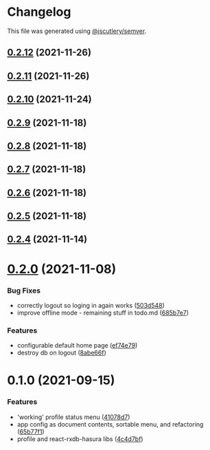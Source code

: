 # Changelog

This file was generated using [@jscutlery/semver](https://github.com/jscutlery/semver).

## [0.2.12](https://github.com/platyplus/platydev/compare/ui-profile@0.2.11...ui-profile@0.2.12) (2021-11-26)



## [0.2.11](https://github.com/platyplus/platydev/compare/ui-profile@0.2.10...ui-profile@0.2.11) (2021-11-26)



## [0.2.10](https://github.com/platyplus/platydev/compare/ui-profile@0.2.9...ui-profile@0.2.10) (2021-11-24)



## [0.2.9](https://github.com/platyplus/platydev/compare/ui-profile@0.2.8...ui-profile@0.2.9) (2021-11-18)



## [0.2.8](https://github.com/platyplus/platydev/compare/ui-profile@0.2.7...ui-profile@0.2.8) (2021-11-18)



## [0.2.7](https://github.com/platyplus/platydev/compare/ui-profile@0.2.6...ui-profile@0.2.7) (2021-11-18)



## [0.2.6](https://github.com/platyplus/platydev/compare/ui-profile@0.2.5...ui-profile@0.2.6) (2021-11-18)



## [0.2.5](https://github.com/platyplus/platydev/compare/ui-profile@0.2.4...ui-profile@0.2.5) (2021-11-18)



## [0.2.4](https://github.com/platyplus/platydev/compare/ui-profile@0.2.3...ui-profile@0.2.4) (2021-11-14)

# [0.2.0](https://github.com/platyplus/platydev/compare/ui-profile@0.1.0...ui-profile@0.2.0) (2021-11-08)

### Bug Fixes

- correctly logout so loging in again works ([503d548](https://github.com/platyplus/platydev/commit/503d548f34821beaaa0c7dbe882368d346c82861))
- improve offline mode - remaining stuff in todo.md ([685b7e7](https://github.com/platyplus/platydev/commit/685b7e7fd7ecb5b0f1353211ab2186bd2ec0129e))

### Features

- configurable default home page ([ef74e79](https://github.com/platyplus/platydev/commit/ef74e79a8e84967c32a371bb1d463ee55043bbb3))
- destroy db on logout ([8abe66f](https://github.com/platyplus/platydev/commit/8abe66f61e688dca373368ba0d19ed554ff9afa0))

# 0.1.0 (2021-09-15)

### Features

- 'working' profile status menu ([41078d7](https://github.com/platyplus/platyplus/commit/41078d79e6d770a814d61b688ef236c75dcf0782))
- app config as document contents, sortable menu, and refactoring ([65b77f1](https://github.com/platyplus/platyplus/commit/65b77f1db86f93df601f8d31d014124dc104833c))
- profile and react-rxdb-hasura libs ([4c4d7bf](https://github.com/platyplus/platyplus/commit/4c4d7bf9656b6d8ed2ef7a1ca4817127365d7caf))
